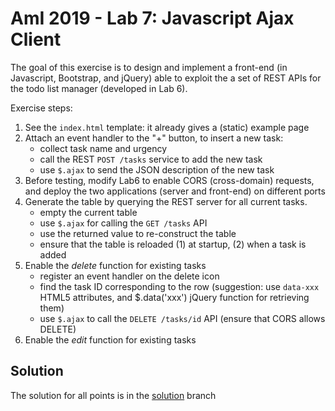# AmI 2019 - Lab 7: Javascript Ajax Client

The goal of this exercise is to design and implement a front-end (in Javascript, Bootstrap, and jQuery) able to exploit the a set of REST APIs for the todo list manager (developed in Lab 6).

Exercise steps:

1. See the `index.html` template: it already gives a (static) example page
2. Attach an event handler to the "+" button, to insert a new task:
    - collect task name and urgency
    - call the REST `POST /tasks` service to add the new task
    - use `$.ajax` to send the JSON description of the new task 
3. Before testing, modify Lab6 to enable CORS (cross-domain) requests, and deploy the two applications (server and front-end) on different ports
4. Generate the table by querying the REST server for all current tasks.
    - empty the current table
    - use `$.ajax` for calling the `GET /tasks` API
    - use the returned value to re-construct the table
    - ensure that the table is reloaded (1) at startup, (2) when a task is added
5. Enable the _delete_ function for existing tasks
    - register an event handler on the delete icon
    - find the task ID corresponding to the row (suggestion: use `data-xxx` HTML5 attributes, and $.data('xxx') jQuery function for retrieving them)
    - use `$.ajax` to call the `DELETE /tasks/id` API (ensure that CORS allows DELETE)
6. Enable the _edit_ function for existing tasks


## Solution
The solution for all points is in the [solution](../../tree/solution) branch
